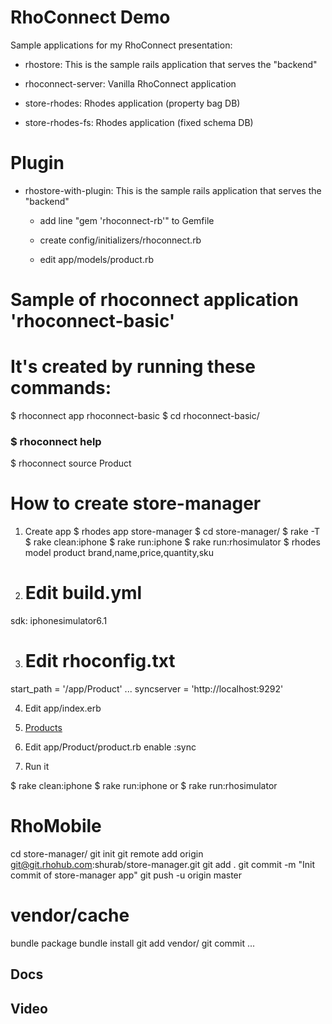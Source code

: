 # RhoConnect Demo

Sample applications for my RhoConnect presentation:

* rhostore: This is the sample rails application that serves the "backend"

* rhoconnect-server: Vanilla RhoConnect application

* store-rhodes: Rhodes application (property bag DB)

* store-rhodes-fs: Rhodes application (fixed schema DB)

# Plugin
* rhostore-with-plugin: This is the sample rails application that serves the "backend"

  - add line "gem 'rhoconnect-rb'" to Gemfile

  - create config/initializers/rhoconnect.rb

  - edit app/models/product.rb


# Sample of rhoconnect application 'rhoconnect-basic'
# It's created by running these commands:

$ rhoconnect app rhoconnect-basic
$ cd rhoconnect-basic/
### $ rhoconnect help
$ rhoconnect source Product


###
# How to create store-manager

1) Create app
$ rhodes app store-manager
$ cd store-manager/
$ rake -T
$ rake clean:iphone
$ rake run:iphone
$ rake run:rhosimulator
$ rhodes model product brand,name,price,quantity,sku

2) # Edit build.yml
  sdk: iphonesimulator6.1

3) # Edit rhoconfig.txt
start_path = '/app/Product'
...
syncserver = 'http://localhost:9292'

4) Edit app/index.erb
    <li><a href="Product">Products</a></li>

5) Edit app/Product/product.rb
  enable :sync

6) Run it

$ rake clean:iphone
$ rake run:iphone
  or
$ rake run:rhosimulator

###
# RhoMobile

cd store-manager/
git init
git remote add origin git@git.rhohub.com:shurab/store-manager.git
git add .
git commit -m "Init commit of store-manager app"
git push -u origin master

# vendor/cache
bundle package
bundle install
git add vendor/
git commit ...

## Docs
## Video
